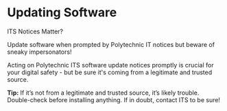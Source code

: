 # Updating Software
ITS Notices Matter?

Update software when prompted by Polytechnic IT notices but beware of sneaky impersonators!

Acting on Polytechnic ITS software update notices promptly is crucial for your digital safety - but be sure it's coming from a legitimate and trusted source.

**Tip:** If it’s not from a legitimate and trusted source, it’s likely trouble. Double-check before installing anything. If in doubt, contact ITS to be sure!
